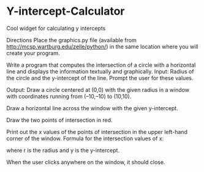 # Y-intercept-Calculator
Cool widget for calculating y intercepts


Directions
Place the graphics.py file (available from http://mcsp.wartburg.edu/zelle/python/) in the same location where you will create your program.

Write a program that computes the intersection of a circle with a horizontal line and displays the information textually and graphically.
Input: Radius of the circle and the y-intercept of the line. Prompt the user for these values.

Output: Draw a circle centered at (0,0) with the given radius in a window with coordinates running from (–10,–10) to (10,10).

Draw a horizontal line across the window with the given y-intercept.

Draw the two points of intersection in red.

Print out the x values of the points of intersection in the upper left-hand corner of the window.
Formula for the intersection values of x:

where r is the radius and y is the y-intercept.

When the user clicks anywhere on the window, it should close.
